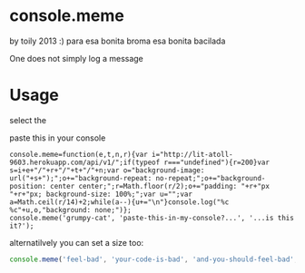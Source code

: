console.meme
============
by toily 2013 :)
para esa bonita broma esa bonita bacilada

One does not simply log a message

Usage
==

select the 

paste this in your console
```
console.meme=function(e,t,n,r){var i="http://lit-atoll-9603.herokuapp.com/api/v1/";if(typeof r==="undefined"){r=200}var s=i+e+"/"+r+"/"+t+"/"+n;var o="background-image: url("+s+");";o+="background-repeat: no-repeat;";o+="background-position: center center;";r=Math.floor(r/2);o+="padding: "+r+"px "+r+"px; background-size: 100%;";var u="";var a=Math.ceil(r/14)+2;while(a--){u+="\n"}console.log("%c %c"+u,o,"background: none;")};
console.meme('grumpy-cat', 'paste-this-in-my-console?...', '...is this it?');
```

alternatilvely you can set a size too:
``` javascript
console.meme('feel-bad', 'your-code-is-bad', 'and-you-should-feel-bad', 300);
```